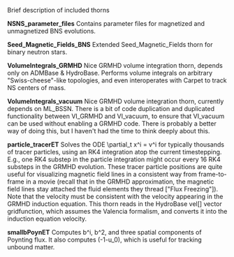 Brief description of included thorns

**NSNS_parameter_files**
Contains parameter files for magnetized and unmagnetized BNS evolutions.

**Seed_Magnetic_Fields_BNS**
Extended Seed_Magnetic_Fields thorn for binary neutron stars.

**VolumeIntegrals_GRMHD**
Nice GRMHD volume integration thorn, depends only on ADMBase & HydroBase. Performs volume integrals on arbitrary "Swiss-cheese"-like topologies, and even interoperates with Carpet to track NS centers of mass.

**VolumeIntegrals_vacuum**
Nice GRMHD volume integration thorn, currently depends on ML_BSSN. There is a bit of code duplication and duplicated functionality between VI_GRMHD and VI_vacuum, to ensure that VI_vacuum can be used without enabling a GRMHD code. There is probably a better way of doing this, but I haven't had the time to think deeply about this.

**particle_tracerET**
Solves the ODE
\partial_t x^i = v^i
for typically thousands of tracer particles, using an RK4 integration atop the current timestepping. E.g., one RK4 substep in the particle integration might occur every 16 RK4 substeps in the GRMHD evolution. These tracer particle positions are quite useful for visualizing magnetic field lines in a consistent way from frame-to-frame in a movie (recall that in the GRMHD approximation, the magnetic field lines stay attached the fluid elements they thread ["Flux Freezing"]). Note that the velocity must be consistent with the velocity appearing in the GRMHD induction equation. This thorn reads in the HydroBase vel[] vector gridfunction, which assumes the Valencia formalism, and converts it into the induction equation velocity.

**smallbPoynET**
Computes b^i, b^2, and three spatial components of Poynting flux. It also computes (-1-u_0), which is useful for tracking unbound matter.